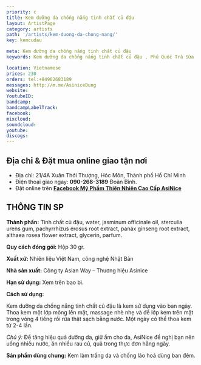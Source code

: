 ```yaml
---
priority: c
title: Kem dưỡng da chống nắng tinh chất củ đậu 
layout: ArtistPage
category: artists
path: '/artists/kem-duong-da-chong-nang/'
key: kemcudau

meta: Kem dưỡng da chống nắng tinh chất củ đậu 
keywords: Kem dưỡng da chống nắng tinh chất củ đậu , Phú Quốc Trà Sữa

location: Vietnamese
prices: 230
orders: tel:+84902683189
messages: http://m.me/AsiniceDung
website: 
YoutubeID: 
bandcamp: 
bandcampLabelTrack: 
facebook: 
mixcloud: 
soundcloud: 
youtube: 
discogs: 
---
```


## Địa chỉ & Đặt mua online giao tận nơi

- Địa chỉ: 21/4A Xuân Thới Thượng, Hóc Môn, Thành phố Hồ Chí Minh
- Điện thoại giao ngay: **090-268-3189** Đoàn Bình.
- Đặt online trên [**Facebook Mỹ Phẩm Thiên Nhiên Cao Cấp AsiNice**](https://www.facebook.com/AsiniceDung)


## THÔNG TIN SP

**Thành phần:** Tinh chất củ đậu, water, jasminum officinale oil, sterculia urens gum, pachyrrhizus erosus root extract, panax ginseng root extract, althaea rosea flower extract, glycerin, parfum.

**Quy cách đóng gói:** Hộp 30 gr.

**Xuất xứ:** Nhiên liệu Việt Nam, công nghệ Nhật Bản

**Nhà sản xuất:** Công ty Asian Way – Thương hiệu Asinice 

**Hạn sử dụng:** Xem trên bao bì.

**Cách sử dụng:**

Kem dưỡng da chống nắng tinh chất củ đậu là kem sử dụng vào ban ngày. Thoa kem một lớp mỏng lên mặt, massage nhè nhẹ và để lớp kem trên mặt trong vòng 4 tiếng rồi rửa thật sạch bằng nước. Một ngày có thể thoa kem từ 2-4 lần.

*Chú ý:* Để tăng hiệu quả dưỡng da, giữ ẩm cho da, AsiNice đề nghị bạn nên uống nhiều nước, ăn nhiều rau củ, quả trong thực đơn hằng ngày.

**Sản phẩm dùng chung:** Kem làm trắng da và chống lão hoá dùng ban đêm.